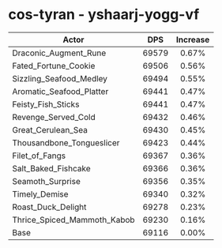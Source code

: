# cos-tyran - yshaarj-yogg-vf
| Actor | DPS | Increase |
|---|:---:|:---:|
|Draconic_Augment_Rune|69579|0.67%|
|Fated_Fortune_Cookie|69506|0.56%|
|Sizzling_Seafood_Medley|69494|0.55%|
|Aromatic_Seafood_Platter|69441|0.47%|
|Feisty_Fish_Sticks|69441|0.47%|
|Revenge_Served_Cold|69432|0.46%|
|Great_Cerulean_Sea|69430|0.45%|
|Thousandbone_Tongueslicer|69423|0.44%|
|Filet_of_Fangs|69367|0.36%|
|Salt_Baked_Fishcake|69366|0.36%|
|Seamoth_Surprise|69356|0.35%|
|Timely_Demise|69340|0.32%|
|Roast_Duck_Delight|69278|0.23%|
|Thrice_Spiced_Mammoth_Kabob|69230|0.16%|
|Base|69116|0.00%|
